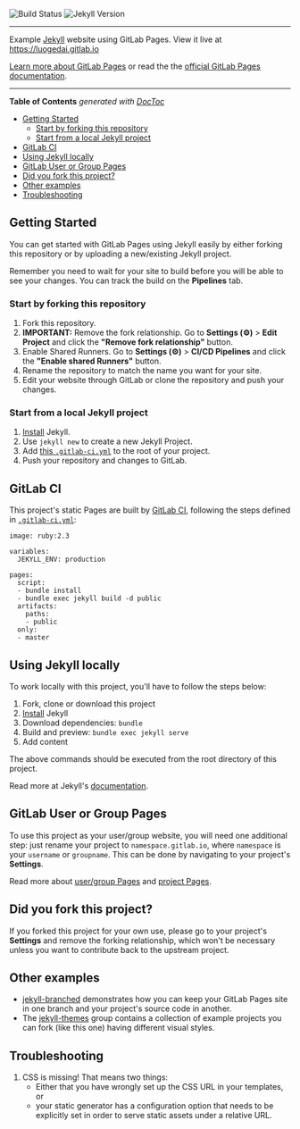![Build Status](https://gitlab.com/pages/jekyll/badges/master/build.svg)
![Jekyll Version](https://img.shields.io/gem/v/jekyll.svg)

---

Example [Jekyll] website using GitLab Pages.  View it live at https://luogedai.gitlab.io

[Learn more about GitLab Pages](https://pages.gitlab.io) or read the the [official GitLab Pages documentation](https://docs.gitlab.com/ce/user/project/pages/).

---

<!-- START doctoc generated TOC please keep comment here to allow auto update -->
<!-- DON'T EDIT THIS SECTION, INSTEAD RE-RUN doctoc TO UPDATE -->
**Table of Contents**  *generated with [DocToc](https://github.com/thlorenz/doctoc)*

- [Getting Started](#getting-started)
  - [Start by forking this repository](#start-by-forking-this-repository)
  - [Start from a local Jekyll project](#start-from-a-local-jekyll-project)
- [GitLab CI](#gitlab-ci)
- [Using Jekyll locally](#using-jekyll-locally)
- [GitLab User or Group Pages](#gitlab-user-or-group-pages)
- [Did you fork this project?](#did-you-fork-this-project)
- [Other examples](#other-examples)
- [Troubleshooting](#troubleshooting)

<!-- END doctoc generated TOC please keep comment here to allow auto update -->

## Getting Started

You can get started with GitLab Pages using Jekyll easily by either forking this repository or by uploading a new/existing Jekyll project.

Remember you need to wait for your site to build before you will be able to see your changes.  You can track the build on the **Pipelines** tab.

### Start by forking this repository

1. Fork this repository.
1. **IMPORTANT:** Remove the fork relationship.
Go to **Settings (⚙)** > **Edit Project** and click the **"Remove fork relationship"** button.
1. Enable Shared Runners.
Go to **Settings (⚙)** > **CI/CD Pipelines** and click the **"Enable shared Runners"** button.
1. Rename the repository to match the name you want for your site.
1. Edit your website through GitLab or clone the repository and push your changes.

### Start from a local Jekyll project

1. [Install][] Jekyll.
1. Use `jekyll new` to create a new Jekyll Project.
1. Add [this `.gitlab-ci.yml`](.gitlab-ci.yml) to the root of your project.
1. Push your repository and changes to GitLab.

## GitLab CI

This project's static Pages are built by [GitLab CI][ci], following the steps
defined in [`.gitlab-ci.yml`](.gitlab-ci.yml):

```
image: ruby:2.3

variables:
  JEKYLL_ENV: production

pages:
  script:
  - bundle install
  - bundle exec jekyll build -d public
  artifacts:
    paths:
    - public
  only:
  - master
```

## Using Jekyll locally

To work locally with this project, you'll have to follow the steps below:

1. Fork, clone or download this project
1. [Install][] Jekyll
1. Download dependencies: `bundle`
1. Build and preview: `bundle exec jekyll serve`
1. Add content

The above commands should be executed from the root directory of this project.

Read more at Jekyll's [documentation][].

## GitLab User or Group Pages

To use this project as your user/group website, you will need one additional
step: just rename your project to `namespace.gitlab.io`, where `namespace` is
your `username` or `groupname`. This can be done by navigating to your
project's **Settings**.

Read more about [user/group Pages][userpages] and [project Pages][projpages].

## Did you fork this project?

If you forked this project for your own use, please go to your project's
**Settings** and remove the forking relationship, which won't be necessary
unless you want to contribute back to the upstream project.

## Other examples

* [jekyll-branched](https://gitlab.com/pages/jekyll-branched) demonstrates how you can keep your GitLab Pages site in one branch and your project's source code in another.
* The [jekyll-themes](https://gitlab.com/groups/jekyll-themes) group contains a collection of example projects you can fork (like this one) having different visual styles.

## Troubleshooting

1. CSS is missing! That means two things:
    * Either that you have wrongly set up the CSS URL in your templates, or
    * your static generator has a configuration option that needs to be explicitly
    set in order to serve static assets under a relative URL.

[ci]: https://about.gitlab.com/gitlab-ci/
[Jekyll]: http://jekyllrb.com/
[install]: https://jekyllrb.com/docs/installation/
[documentation]: https://jekyllrb.com/docs/home/
[userpages]: https://docs.gitlab.com/ce/user/project/pages/introduction.html#user-or-group-pages
[projpages]: https://docs.gitlab.com/ce/user/project/pages/introduction.html#project-pages
